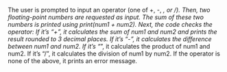 The user is prompted to input an operator (one of +, -, *, or /).
Then, two floating-point numbers are requested as input.
The sum of these two numbers is printed using print(num1 + num2).
Next, the code checks the operator:
If it’s “+”, it calculates the sum of num1 and num2 and prints the result rounded to 3 decimal places.
If it’s “-”, it calculates the difference between num1 and num2.
If it’s “*”, it calculates the product of num1 and num2.
If it’s “/”, it calculates the division of num1 by num2.
If the operator is none of the above, it prints an error message.
